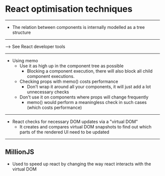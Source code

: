 # React optimisation techniques

---

- The relation between components is internally modelled as a tree structure

---

--> See React developer tools

---

- Using memo
  - Use it as high up in the component tree as possible
    - Blocking a component execution, there will also block all child component executions.
  - Checking props with memo() costs performance
    - Don't wrap it around all your components, it will just add a lot unnecessary checks
  - Don't use it on components where props will change frequently
    - memo() would perform a meaningless check in such cases (which costs performance)

---

- React checks for necessary DOM updates via a "virtual DOM"
  - It creates and compares virtual DOM snapshots to find out which parts of the rendered UI need to be updated

---

## MillionJS 

- Used to speed up react by changing the way react interacts with the virtual DOM